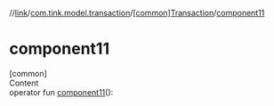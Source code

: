 //[link](../../index.md)/[com.tink.model.transaction](../index.md)/[[common]Transaction](index.md)/[component11](component11.md)



# component11  
[common]  
Content  
operator fun [component11](component11.md)(): <ERROR CLASS>  




